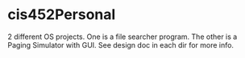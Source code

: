 # cis452Personal

2 different OS projects. One is a file searcher program. The other is a Paging Simulator with GUI. See design doc in each dir for more info.
